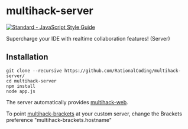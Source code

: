 # multihack-server
[![Standard - JavaScript Style Guide](https://img.shields.io/badge/code%20style-standard-brightgreen.svg)](http://standardjs.com/)  

Supercharge your IDE with realtime collaboration features! (Server)

## Installation
```
git clone --recursive https://github.com/RationalCoding/multihack-server/
cd multihack-server
npm install
node app.js
```

The server automatically provides [multihack-web](https://github.com/RationalCoding/multihack-web).  

To point [multihack-brackets](https://github.com/RationalCoding/multihack-web) at your custom server, change the Brackets preference "multihack-brackets.hostname"
